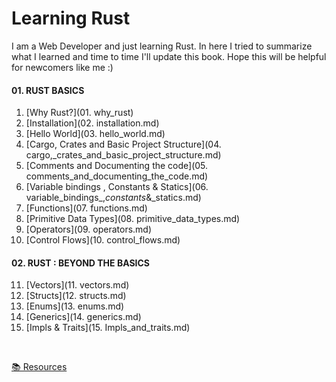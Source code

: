 # Learning Rust
I am a Web Developer and just learning Rust. In here I tried to summarize what I learned and time to time I'll update this book. Hope this will be helpful for newcomers like me :)


#### 01. RUST BASICS
1. [Why Rust?](01. why_rust)
2. [Installation](02. installation.md)
3. [Hello World](03. hello_world.md)
4. [Cargo, Crates and Basic Project Structure](04. cargo,_crates_and_basic_project_structure.md)
5. [Comments and Documenting the code](05. comments_and_documenting_the_code.md)
6. [Variable bindings , Constants & Statics](06. variable_bindings_,_constants_&_statics.md)
7. [Functions](07. functions.md)
8. [Primitive Data Types](08. primitive_data_types.md)
9. [Operators](09. operators.md)
10. [Control Flows](10. control_flows.md)

#### 02. RUST : BEYOND THE BASICS
11. [Vectors](11. vectors.md)
12. [Structs](12. structs.md)
13. [Enums](13. enums.md)
14. [Generics](14. generics.md)
15. [Impls & Traits](15. Impls_and_traits.md)



&nbsp;


[📚 Resources](resources.md)
